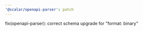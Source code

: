 ```yaml
---
'@scalar/openapi-parser': patch
---
```


fix(openapi-parser): correct schema upgrade for "format: binary"
